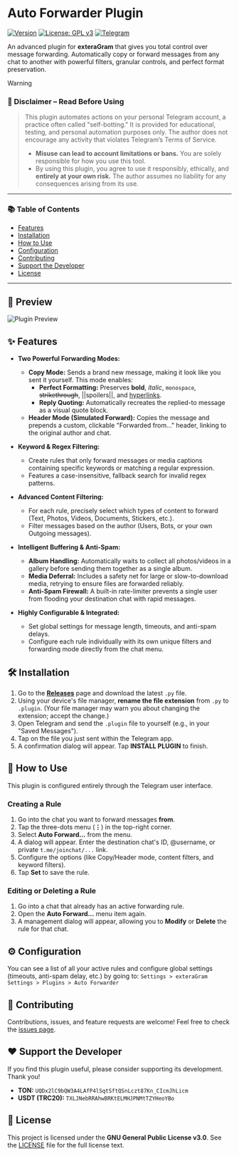 # Auto Forwarder Plugin

[![Version](https://img.shields.io/badge/version-1.5.2-blue.svg)](https://github.com/0x11DFE/Auto-Forwarder-Plugin/releases)
[![License: GPL v3](https://img.shields.io/badge/License-GPLv3-blue.svg)](https://www.gnu.org/licenses/gpl-3.0)
[![Telegram](https://img.shields.io/badge/author-%40T3SL4-blue.svg)](https://t.me/T3SL4)

An advanced plugin for **exteraGram** that gives you total control over message forwarding. Automatically copy or forward messages from any chat to another with powerful filters, granular controls, and perfect format preservation.

> [!WARNING]
> ### 🔐 Disclaimer – Read Before Using
> > This plugin automates actions on your personal Telegram account, a practice often called "self-botting." It is provided for educational, testing, and personal automation purposes only. The author does not encourage any activity that violates Telegram’s Terms of Service.
> > - **Misuse can lead to account limitations or bans.** You are solely responsible for how you use this tool.
> > - By using this plugin, you agree to use it responsibly, ethically, and **entirely at your own risk.** The author assumes no liability for any consequences arising from its use.

---

### 📚 Table of Contents
* [Features](#-features)
* [Installation](#%EF%B8%8F-installation)
* [How to Use](#-how-to-use)
* [Configuration](#%EF%B8%8F-configuration)
* [Contributing](#-contributing)
* [Support the Developer](#%EF%B8%8F-support-the-developer)
* [License](#-license)
---

## 📸 Preview

![Plugin Preview](https://github.com/0x11DFE/Auto-Forwarder-Plugin/raw/refs/heads/main/auto_forwarder_preview.gif)


## ✨ Features

* **Two Powerful Forwarding Modes:**
    * **Copy Mode:** Sends a brand new message, making it look like you sent it yourself. This mode enables:
        * **Perfect Formatting:** Preserves **bold**, *italic*, `monospace`, ~~strikethrough~~, ||spoilers||, and [hyperlinks](https://telegram.org).
        * **Reply Quoting:** Automatically recreates the replied-to message as a visual quote block.
    * **Header Mode (Simulated Forward):** Copies the message and prepends a custom, clickable "Forwarded from..." header, linking to the original author and chat.

* **Keyword & Regex Filtering:**
    * Create rules that only forward messages or media captions containing specific keywords or matching a regular expression.
    * Features a case-insensitive, fallback search for invalid regex patterns.

* **Advanced Content Filtering:**
    * For each rule, precisely select which types of content to forward (Text, Photos, Videos, Documents, Stickers, etc.).
    * Filter messages based on the author (Users, Bots, or your own Outgoing messages).

* **Intelligent Buffering & Anti-Spam:**
    * **Album Handling:** Automatically waits to collect all photos/videos in a gallery before sending them together as a single album.
    * **Media Deferral:** Includes a safety net for large or slow-to-download media, retrying to ensure files are forwarded reliably.
    * **Anti-Spam Firewall:** A built-in rate-limiter prevents a single user from flooding your destination chat with rapid messages.

* **Highly Configurable & Integrated:**
    * Set global settings for message length, timeouts, and anti-spam delays.
    * Configure each rule individually with its own unique filters and forwarding mode directly from the chat menu.


## 🛠️ Installation

1.  Go to the [**Releases**](https://github.com/0x11DFE/Auto-Forwarder-Plugin/releases) page and download the latest `.py` file.
2.  Using your device's file manager, **rename the file extension** from `.py` to `.plugin`. (Your file manager may warn you about changing the extension; accept the change.)
3.  Open Telegram and send the `.plugin` file to yourself (e.g., in your "Saved Messages").
4.  Tap on the file you just sent within the Telegram app.
5.  A confirmation dialog will appear. Tap **INSTALL PLUGIN** to finish.

## 📖 How to Use

This plugin is configured entirely through the Telegram user interface.

### Creating a Rule
1.  Go into the chat you want to forward messages **from**.
2.  Tap the three-dots menu (**⋮**) in the top-right corner.
3.  Select **Auto Forward...** from the menu.
4.  A dialog will appear. Enter the destination chat's ID, @username, or private `t.me/joinchat/...` link.
5.  Configure the options (like Copy/Header mode, content filters, and keyword filters).
6.  Tap **Set** to save the rule.

### Editing or Deleting a Rule
1.  Go into a chat that already has an active forwarding rule.
2.  Open the **Auto Forward...** menu item again.
3.  A management dialog will appear, allowing you to **Modify** or **Delete** the rule for that chat.

## ⚙️ Configuration

You can see a list of all your active rules and configure global settings (timeouts, anti-spam delay, etc.) by going to:
`Settings > exteraGram Settings > Plugins > Auto Forwarder`


## 🤝 Contributing

Contributions, issues, and feature requests are welcome! Feel free to check the [issues page](https://github.com/0x11DFE/Auto-Forwarder-Plugin/issues).

## ❤️ Support the Developer

If you find this plugin useful, please consider supporting its development. Thank you!

* **TON:** ``UQDx2lC9bQW3A4LAfP4lSqtSftQSnLczt87Kn_CIcmJhLicm``
* **USDT (TRC20):** ``TXLJNebRRAhwBRKtELMHJPNMtTZYHeoYBo``


## 📜 License

This project is licensed under the **GNU General Public License v3.0**. See the [LICENSE](https://www.gnu.org/licenses/gpl-3.0.html) file for the full license text.
